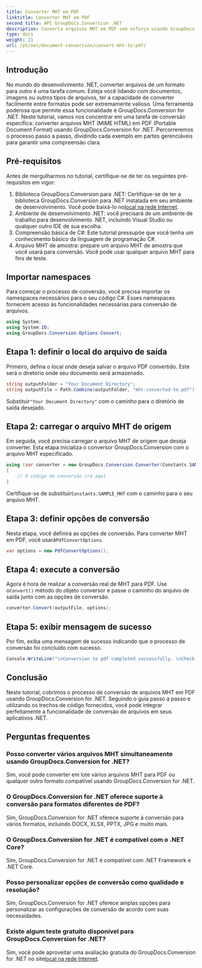```yaml
---
title: Converter MHT em PDF
linktitle: Converter MHT em PDF
second_title: API GroupDocs.Conversion .NET
description: Converta arquivos MHT em PDF sem esforço usando GroupDocs.Conversion for .NET. Siga nosso guia passo a passo para integração perfeita com seus aplicativos .NET.
type: docs
weight: 21
url: /pt/net/document-conversion/convert-mht-to-pdf/
---
```

## Introdução
No mundo do desenvolvimento .NET, converter arquivos de um formato para outro é uma tarefa comum. Esteja você lidando com documentos, imagens ou outros tipos de arquivos, ter a capacidade de converter facilmente entre formatos pode ser extremamente valioso. Uma ferramenta poderosa que permite essa funcionalidade é GroupDocs.Conversion for .NET.
Neste tutorial, vamos nos concentrar em uma tarefa de conversão específica: converter arquivos MHT (MIME HTML) em PDF (Portable Document Format) usando GroupDocs.Conversion for .NET. Percorreremos o processo passo a passo, dividindo cada exemplo em partes gerenciáveis para garantir uma compreensão clara.
## Pré-requisitos
Antes de mergulharmos no tutorial, certifique-se de ter os seguintes pré-requisitos em vigor:
1.  Biblioteca GroupDocs.Conversion para .NET: Certifique-se de ter a biblioteca GroupDocs.Conversion para .NET instalada em seu ambiente de desenvolvimento. Você pode baixá-lo no[local na rede Internet](https://releases.groupdocs.com/conversion/net/).
2. Ambiente de desenvolvimento .NET: você precisará de um ambiente de trabalho para desenvolvimento .NET, incluindo Visual Studio ou qualquer outro IDE de sua escolha.
3. Compreensão básica de C#: Este tutorial pressupõe que você tenha um conhecimento básico da linguagem de programação C#.
4. Arquivo MHT de amostra: prepare um arquivo MHT de amostra que você usará para conversão. Você pode usar qualquer arquivo MHT para fins de teste.

## Importar namespaces
Para começar o processo de conversão, você precisa importar os namespaces necessários para o seu código C#. Esses namespaces fornecem acesso às funcionalidades necessárias para conversão de arquivos.
```csharp
using System;
using System.IO;
using GroupDocs.Conversion.Options.Convert;
```
## Etapa 1: definir o local do arquivo de saída
Primeiro, defina o local onde deseja salvar o arquivo PDF convertido. Este será o diretório onde seu documento será armazenado.
```csharp
string outputFolder = "Your Document Directory";
string outputFile = Path.Combine(outputFolder, "mht-converted-to.pdf");
```
 Substituir`"Your Document Directory"` com o caminho para o diretório de saída desejado.
## Etapa 2: carregar o arquivo MHT de origem
Em seguida, você precisa carregar o arquivo MHT de origem que deseja converter. Esta etapa inicializa o conversor GroupDocs.Conversion com o arquivo MHT especificado.
```csharp
using (var converter = new GroupDocs.Conversion.Converter(Constants.SAMPLE_MHT))
{
    // O código de conversão irá aqui
}
```
Certifique-se de substituir`Constants.SAMPLE_MHT` com o caminho para o seu arquivo MHT.
## Etapa 3: definir opções de conversão
 Nesta etapa, você definirá as opções de conversão. Para converter MHT em PDF, você usará`PdfConvertOptions`.
```csharp
var options = new PdfConvertOptions();
```
## Etapa 4: execute a conversão
 Agora é hora de realizar a conversão real de MHT para PDF. Use o`Convert()` método do objeto conversor e passe o caminho do arquivo de saída junto com as opções de conversão.
```csharp
converter.Convert(outputFile, options);
```
## Etapa 5: exibir mensagem de sucesso
Por fim, exiba uma mensagem de sucesso indicando que o processo de conversão foi concluído com sucesso.
```csharp
Console.WriteLine("\nConversion to pdf completed successfully. \nCheck output in {0}", outputFolder);
```

## Conclusão
Neste tutorial, cobrimos o processo de conversão de arquivos MHT em PDF usando GroupDocs.Conversion for .NET. Seguindo o guia passo a passo e utilizando os trechos de código fornecidos, você pode integrar perfeitamente a funcionalidade de conversão de arquivos em seus aplicativos .NET.
## Perguntas frequentes
### Posso converter vários arquivos MHT simultaneamente usando GroupDocs.Conversion for .NET?
Sim, você pode converter em lote vários arquivos MHT para PDF ou qualquer outro formato compatível usando GroupDocs.Conversion for .NET.
### O GroupDocs.Conversion for .NET oferece suporte à conversão para formatos diferentes de PDF?
Sim, GroupDocs.Conversion for .NET oferece suporte à conversão para vários formatos, incluindo DOCX, XLSX, PPTX, JPG e muito mais.
### O GroupDocs.Conversion for .NET é compatível com o .NET Core?
Sim, GroupDocs.Conversion for .NET é compatível com .NET Framework e .NET Core.
### Posso personalizar opções de conversão como qualidade e resolução?
Sim, GroupDocs.Conversion for .NET oferece amplas opções para personalizar as configurações de conversão de acordo com suas necessidades.
### Existe algum teste gratuito disponível para GroupDocs.Conversion for .NET?
 Sim, você pode aproveitar uma avaliação gratuita do GroupDocs.Conversion for .NET no site[local na rede Internet](https://releases.groupdocs.com/).